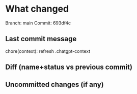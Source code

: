 # What changed

Branch: main
Commit: 693df4c

## Last commit message

chore(context): refresh .chatgpt-context


## Diff (name+status vs previous commit)



## Uncommitted changes (if any)


